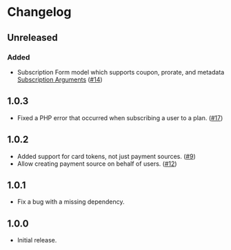 Changelog
=========
## Unreleased

### Added
- Subscription Form model which supports coupon, prorate, and metadata [Subscription Arguments](https://stripe.com/docs/api#create_subscription) ([#14](https://github.com/craftcms/commerce-stripe/issues/14))  

## 1.0.3

- Fixed a PHP error that occurred when subscribing a user to a plan. ([#17](https://github.com/craftcms/commerce-stripe/issues/17))

## 1.0.2

- Added support for card tokens, not just payment sources. ([#9](https://github.com/craftcms/commerce-stripe/issues/9))
- Allow creating payment source on behalf of users. ([#12](https://github.com/craftcms/commerce-stripe/issues/12))

## 1.0.1

- Fix a bug with a missing dependency.

## 1.0.0

- Initial release.
